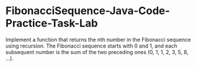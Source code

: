 # FibonacciSequence-Java-Code-Practice-Task-Lab
Implement a function that returns the nth number in the Fibonacci sequence using recursion. The Fibonacci sequence starts  with 0 and 1, and each subsequent number is the sum of the two preceding ones (0, 1, 1, 2, 3, 5, 8, ...). 
